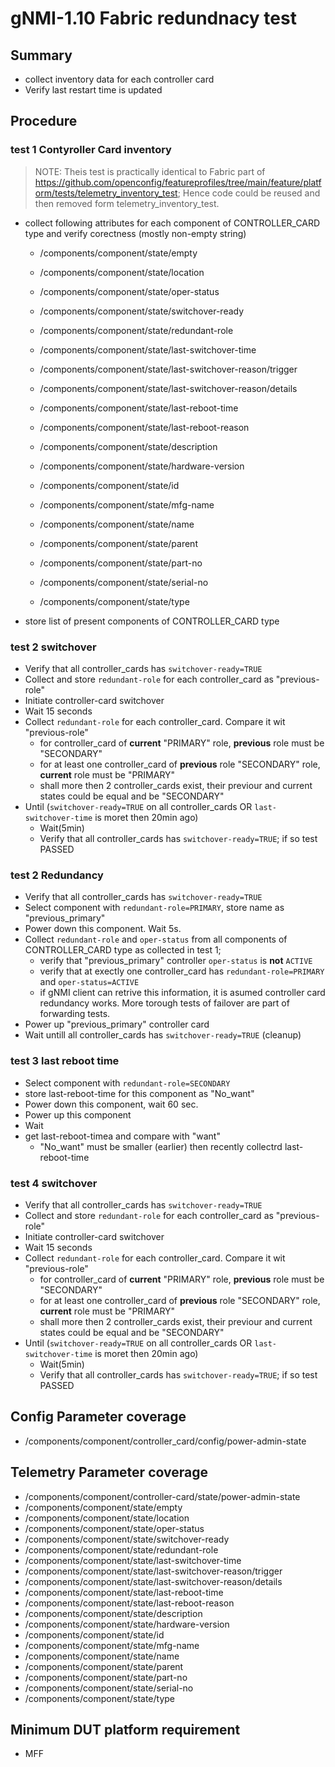 # gNMI-1.10 Fabric redundnacy test

## Summary
- collect inventory data for each controller card
- Verify last restart time is updated

## Procedure

### test 1 Contyroller Card inventory

> NOTE: Theis test is practically identical to Fabric part of
> https://github.com/openconfig/featureprofiles/tree/main/feature/platform/tests/telemetry_inventory_test;
> Hence code could be reused and then removed form telemetry_inventory_test.

* collect following attributes for each component of CONTROLLER_CARD type and verify corectness (mostly non-empty string)
  *   /components/component/state/empty
  *   /components/component/state/location
  *   /components/component/state/oper-status
  *   /components/component/state/switchover-ready
  *   /components/component/state/redundant-role
  *   /components/component/state/last-switchover-time
  *   /components/component/state/last-switchover-reason/trigger
  *   /components/component/state/last-switchover-reason/details
  *   /components/component/state/last-reboot-time
  *   /components/component/state/last-reboot-reason
 
  *   /components/component/state/description             
  *   /components/component/state/hardware-version
  *   /components/component/state/id
  *   /components/component/state/mfg-name
  *   /components/component/state/name
  *   /components/component/state/parent
  *   /components/component/state/part-no
  *   /components/component/state/serial-no
  *   /components/component/state/type

* store list of present components of CONTROLLER_CARD type

### test 2 switchover
* Verify that all controller_cards has `switchover-ready=TRUE`
* Collect and store `redundant-role` for each controller_card as "previous-role"
* Initiate controller-card switchover
* Wait 15 seconds
* Collect `redundant-role` for each controller_card. Compare it wit "previous-role"
  * for controller_card of **current** "PRIMARY" role, **previous** role must be "SECONDARY"
  * for at least one controller_card of **previous** role "SECONDARY" role, **current** role must be "PRIMARY"
  * shall more then 2 controller_cards exist, their previour and current states could be equal and be "SECONDARY"
* Until (`switchover-ready=TRUE` on all controller_cards OR `last-switchover-time` is moret then 20min ago)
  * Wait(5min)
  * Verify that all controller_cards has `switchover-ready=TRUE`; if so test PASSED

### test 2 Redundancy
* Verify that all controller_cards has `switchover-ready=TRUE`
* Select component with `redundant-role=PRIMARY`, store name as "previous_primary"
* Power down this component. Wait 5s.
* Collect `redundant-role` and `oper-status` from all components of CONTROLLER_CARD type as collected in test 1;
  * verify that "previous_primary" controller `oper-status` is **not** `ACTIVE`
  * verify that at exectly one controller_card has `redundant-role=PRIMARY` and `oper-status=ACTIVE`
  * if gNMI client can retrive this information, it is asumed controller card redundancy works. 
    More torough tests of failover are part of forwarding tests.
* Power up "previous_primary" controller card
* Wait untill all controller_cards has `switchover-ready=TRUE` (cleanup)
 
### test 3 last reboot time
* Select component with `redundant-role=SECONDARY`
* store last-reboot-time for this component as "No_want"
* Power down this component, wait 60 sec.
* Power up this component
* Wait
* get last-reboot-timea and compare with "want"
  * "No_want" must be smaller (earlier) then recently collectrd last-reboot-time

### test 4 switchover
* Verify that all controller_cards has `switchover-ready=TRUE`
* Collect and store `redundant-role` for each controller_card as "previous-role"
* Initiate controller-card switchover
* Wait 15 seconds
* Collect `redundant-role` for each controller_card. Compare it wit "previous-role"
  * for controller_card of **current** "PRIMARY" role, **previous** role must be "SECONDARY"
  * for at least one controller_card of **previous** role "SECONDARY" role, **current** role must be "PRIMARY"
  * shall more then 2 controller_cards exist, their previour and current states could be equal and be "SECONDARY"
* Until (`switchover-ready=TRUE` on all controller_cards OR `last-switchover-time` is moret then 20min ago)
  * Wait(5min)
  * Verify that all controller_cards has `switchover-ready=TRUE`; if so test PASSED

## Config Parameter coverage

*   /components/component/controller_card/config/power-admin-state

## Telemetry Parameter coverage

*   /components/component/controller-card/state/power-admin-state
  *   /components/component/state/empty
  *   /components/component/state/location
  *   /components/component/state/oper-status
  *   /components/component/state/switchover-ready
  *   /components/component/state/redundant-role
  *   /components/component/state/last-switchover-time
  *   /components/component/state/last-switchover-reason/trigger
  *   /components/component/state/last-switchover-reason/details
  *   /components/component/state/last-reboot-time
  *   /components/component/state/last-reboot-reason
  *   /components/component/state/description             
  *   /components/component/state/hardware-version
  *   /components/component/state/id
  *   /components/component/state/mfg-name
  *   /components/component/state/name
  *   /components/component/state/parent
  *   /components/component/state/part-no
  *   /components/component/state/serial-no
  *   /components/component/state/type

## Minimum DUT platform requirement
*   MFF
